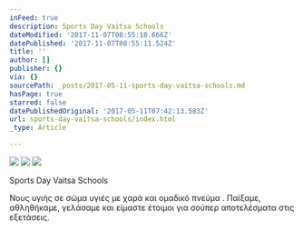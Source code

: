 ```yaml
---
inFeed: true
description: Sports Day Vaitsa Schools
dateModified: '2017-11-07T08:55:10.666Z'
datePublished: '2017-11-07T08:55:11.524Z'
title: ''
author: []
publisher: {}
via: {}
sourcePath: _posts/2017-05-11-sports-day-vaitsa-schools.md
hasPage: true
starred: false
datePublishedOriginal: '2017-05-11T07:42:13.583Z'
url: sports-day-vaitsa-schools/index.html
_type: Article

---
```

![](https://the-grid-user-content.s3-us-west-2.amazonaws.com/a43717dd-c348-4472-b3cc-b68271bb5723.png)
![](https://the-grid-user-content.s3-us-west-2.amazonaws.com/23ece21f-9d04-4b34-ab17-e40de3365803.png)
![](https://the-grid-user-content.s3-us-west-2.amazonaws.com/d57e2db9-ab99-4af5-a283-7e9f05d61dca.png)

Sports Day Vaitsa Schools

Νους υγιής σε σώμα υγιές με χαρά και ομαδικό πνεύμα . Παίξαμε, αθληθήκαμε, γελάσαμε και είμαστε έτοιμοι για σούπερ αποτελέσματα στις εξετάσεις.